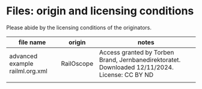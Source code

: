 # Files: origin and licensing conditions

Please abide by the licensing conditions of the originators.


| file name                       | origin     | notes                                                                                          |
| ------------------------------- | ---------- | ---------------------------------------------------------------------------------------------- |
| advanced example railml.org.xml | RailOscope | Access granted by Torben Brand, Jernbanedirektoratet. Downloaded 12/11/2024. License: CC BY ND |
|                                 |            |                                                                                                |

